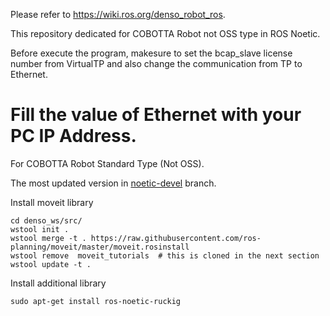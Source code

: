 Please refer to https://wiki.ros.org/denso_robot_ros.

This repository dedicated for COBOTTA Robot not OSS type in ROS Noetic.

Before execute the program, makesure to set the bcap_slave license number from VirtualTP and also change the communication from TP to Ethernet. 

Fill the value of Ethernet with your PC IP Address.
=======
For COBOTTA Robot Standard Type (Not OSS).

The most updated version in [noetic-devel](https://github.com/rizgiak/denso_robot_ros/tree/noetic-devel) branch.


Install moveit library
```
cd denso_ws/src/
wstool init .
wstool merge -t . https://raw.githubusercontent.com/ros-planning/moveit/master/moveit.rosinstall
wstool remove  moveit_tutorials  # this is cloned in the next section
wstool update -t .
```

Install additional library
```
sudo apt-get install ros-noetic-ruckig
```

